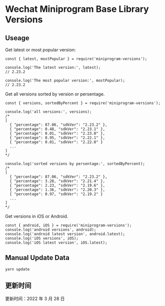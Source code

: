 
# Wechat Miniprogram Base Library Versions

## Useage

Get latest or most popular version:

```;
const { latest, mostPopular } = require('miniprogram-versions');

console.log('The latest version:', latest);
// 2.23.2

console.log('The most popular version:', mostPopular);
// 2.23.2

```

Get all versions sorted by version or persentage.

```
const { versions, sortedByPercent } = require('miniprogram-versions');

console.log('all versions:', versions);
/*
[
  { "percentage": 87.06, "sdkVer": "2.23.2" },
  { "percentage": 0.48, "sdkVer": "2.23.1" },
  { "percentage": 0.01, "sdkVer": "2.23.0" },
  { "percentage": 0.95, "sdkVer": "2.22.1" },
  { "percentage": 0.01, "sdkVer": "2.22.0" }
  ...
]
*/

console.log('sorted versions by persentage:', sortedByPercent);
/*
[
  { "percentage": 87.06, "sdkVer": "2.23.2" },
  { "percentage": 3.28, "sdkVer": "2.21.4" },
  { "percentage": 2.23, "sdkVer": "2.19.6" },
  { "percentage": 1.36, "sdkVer": "2.20.3" },
  { "percentage": 0.97, "sdkVer": "2.19.2" }
  ...
]
*/
```

Get versions in iOS or Android.

```
const { android, iOS } = require('miniprogram-versions');
console.log('android versions', android);
console.log('android latest version', android.latest);
console.log('iOS versions', iOS);
console.log('iOS latest version', iOS.latest);
```

## Manual Update Data

```
yarn update
```

## 更新时间

更新时间：2022 年 3 月 28 日
